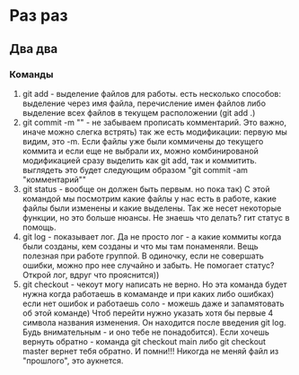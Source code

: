 # Раз раз
## Два два
### Команды
1. git add - выделение файлов для работы. есть несколько способов: выделение через имя файла, перечисление имен файлов либо выделение всех файлов в текущем расположении (git add .)
2. git commit -m "" - не забываем прописать комментарий. Это важно, иначе можно слегка встрять) так же есть модификации: первую мы видим, это -m. Если файлы уже были коммичены до текущего коммита и если еще не выбрали их, можно комбинированой модификацией сразу выделить как git add, так и коммитить. выглядеть это будет следующим образом "git commit -am "комментарий""
3. git status - вообще он должен быть первым. но пока так) С этой командой мы посмотрим какие файлы у нас есть в работе, какие файлы были изменены и какие выделены. Так же несет некоторые функции, но это больше нюансы. Не знаешь что делать? гит статус в помощь.
4. git log - показывает лог. Да не просто лог - а какие коммиты когда были созданы, кем созданы и что мы там понаменяли. Вещь полезная при работе группой. В одиночку, если не совершать ошибки, можно про нее случайно и забыть. Не помогает статус? Открой лог, вдруг что прояснится))
5. git checkout - чекоут могу написать не верно. Но эта команда будет нужна когда работаешь в комаманде и при каких либо ошибках) если нет ошибок и работаешь соло - можешь даже и запамятовать об этой команде) Чтоб перейти нужно указать хотя бы первые 4 символа названия изменения. Он находится после введения git log. Будь внимательным - и оно тебе не понадобится). Если хочешь вернуть обратно - команда git checkout main либо git checkout master вернет тебя обратно. И помни!!! Никогда не меняй файл из "прошлого", это аукнется.